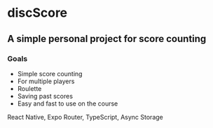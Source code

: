 # discScore
## A simple personal project for score counting

### Goals
- Simple score counting
- For multiple players
- Roulette
- Saving past scores
- Easy and fast to use on the course

React Native, Expo Router, TypeScript, Async Storage